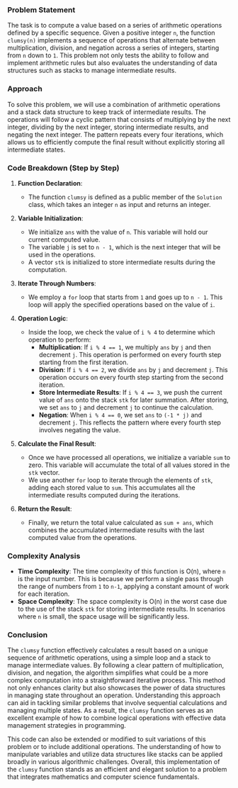 
### Problem Statement
The task is to compute a value based on a series of arithmetic operations defined by a specific sequence. Given a positive integer `n`, the function `clumsy(n)` implements a sequence of operations that alternate between multiplication, division, and negation across a series of integers, starting from `n` down to `1`. This problem not only tests the ability to follow and implement arithmetic rules but also evaluates the understanding of data structures such as stacks to manage intermediate results.

### Approach
To solve this problem, we will use a combination of arithmetic operations and a stack data structure to keep track of intermediate results. The operations will follow a cyclic pattern that consists of multiplying by the next integer, dividing by the next integer, storing intermediate results, and negating the next integer. The pattern repeats every four iterations, which allows us to efficiently compute the final result without explicitly storing all intermediate states.

### Code Breakdown (Step by Step)

1. **Function Declaration**:
   - The function `clumsy` is defined as a public member of the `Solution` class, which takes an integer `n` as input and returns an integer.

2. **Variable Initialization**:
   - We initialize `ans` with the value of `n`. This variable will hold our current computed value.
   - The variable `j` is set to `n - 1`, which is the next integer that will be used in the operations.
   - A vector `stk` is initialized to store intermediate results during the computation.

3. **Iterate Through Numbers**:
   - We employ a `for` loop that starts from `1` and goes up to `n - 1`. This loop will apply the specified operations based on the value of `i`.

4. **Operation Logic**:
   - Inside the loop, we check the value of `i % 4` to determine which operation to perform:
     - **Multiplication**: If `i % 4 == 1`, we multiply `ans` by `j` and then decrement `j`. This operation is performed on every fourth step starting from the first iteration.
     - **Division**: If `i % 4 == 2`, we divide `ans` by `j` and decrement `j`. This operation occurs on every fourth step starting from the second iteration.
     - **Store Intermediate Results**: If `i % 4 == 3`, we push the current value of `ans` onto the stack `stk` for later summation. After storing, we set `ans` to `j` and decrement `j` to continue the calculation.
     - **Negation**: When `i % 4 == 0`, we set `ans` to `(-1 * j)` and decrement `j`. This reflects the pattern where every fourth step involves negating the value.

5. **Calculate the Final Result**:
   - Once we have processed all operations, we initialize a variable `sum` to zero. This variable will accumulate the total of all values stored in the `stk` vector.
   - We use another `for` loop to iterate through the elements of `stk`, adding each stored value to `sum`. This accumulates all the intermediate results computed during the iterations.

6. **Return the Result**:
   - Finally, we return the total value calculated as `sum + ans`, which combines the accumulated intermediate results with the last computed value from the operations.

### Complexity Analysis
- **Time Complexity**: The time complexity of this function is O(n), where `n` is the input number. This is because we perform a single pass through the range of numbers from `1` to `n-1`, applying a constant amount of work for each iteration.
- **Space Complexity**: The space complexity is O(n) in the worst case due to the use of the stack `stk` for storing intermediate results. In scenarios where `n` is small, the space usage will be significantly less.

### Conclusion
The `clumsy` function effectively calculates a result based on a unique sequence of arithmetic operations, using a simple loop and a stack to manage intermediate values. By following a clear pattern of multiplication, division, and negation, the algorithm simplifies what could be a more complex computation into a straightforward iterative process. This method not only enhances clarity but also showcases the power of data structures in managing state throughout an operation. Understanding this approach can aid in tackling similar problems that involve sequential calculations and managing multiple states. As a result, the `clumsy` function serves as an excellent example of how to combine logical operations with effective data management strategies in programming.

This code can also be extended or modified to suit variations of this problem or to include additional operations. The understanding of how to manipulate variables and utilize data structures like stacks can be applied broadly in various algorithmic challenges. Overall, this implementation of the `clumsy` function stands as an efficient and elegant solution to a problem that integrates mathematics and computer science fundamentals.
